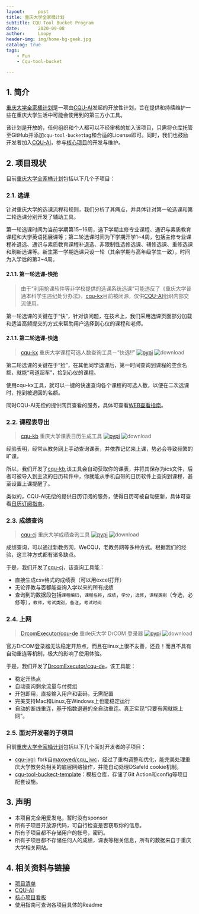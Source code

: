 ```yaml
---
layout:     post
title: 重庆大学全家桶计划
subtitle: CQU Tool Bucket Program 
date:       2020-09-08
author:     Loopy
header-img: img/home-bg-geek.jpg
catalog: true
tags:
    - Fun
    - Cqu-tool-bucket

---
```


## 1. 简介

[重庆大学全家桶计划](https://github.com/topics/cqu-tool-bucket)是一项由[CQU-AI](https://github.com/CQU-AI)发起的开放性计划，旨在提供和持续维护一些在重庆大学生活中可能会使用到的第三方小工具。

该计划是开放的，任何组织和个人都可以不经审核的加入该项目，只需将仓库托管至GitHub并添加`cqu-tool-bucket`tag和合适的License即可。同时，我们也鼓励开发者加入[CQU-AI](https://github.com/CQU-AI)，参与[核心项目](https://github.com/orgs/CQU-AI/projects/1)的开发与维护。

## 2. 项目现状

目前[重庆大学全家桶计划](https://github.com/topics/cqu-tool-bucket)包括以下几个子项目：

### 2.1. 选课

针对重庆大学的选课流程和规则，我们分析了其痛点，并具体针对第一轮选课和第二轮选课分别开发了辅助工具。

第一轮选课时间为当前学期第15~16周，选下学期主修专业课程、通识与素质教育课程和大学英语拓展课等；第二轮选课时间为下学期开学1~4周，包括主修专业课程补退选、通识与素质教育课程补退选、非限制性选修选课、辅修选课、重修选课和刷新选课等。新生第一学期选课只设一轮（其余学期与高年级学生一致），时间为入学后的第3~4周。

#### 2.1.1. 第一轮选课-快抢

> 由于“利用抢课软件等非学校提供的选课系统选课”可能违反了《重庆大学普通本科学生违纪处分办法》，[cqu-kx](https://github.com/CQU-AI/cqu-kx)目前被闭源，仅供[CQU-AI](https://github.com/CQU-AI)组织内部交流使用。

第一轮选课的关键在于“快”，针对该问题，在技术上，我们采用选课页面部分加载和适当高频提交的方式来帮助用户选择到心仪的课程和老师。

#### 2.1.1. 第二轮选课-快选

> [cqu-kx](https://github.com/CQU-AI/cqu-kx) 重庆大学课程可选人数查询工具－“快选!!”
> [![pypi](https://img.shields.io/pypi/v/cqu-kx)](https://pypi.org/project/cqu-kx/)
>![download](https://pepy.tech/badge/cqu-kx)

第二轮选课的关键在于“捡”，在其他同学退课后，第一时间查询到课程的空余名额，就能“弯道超车”，捡到心仪的课程。

使用cqu-kx工具，就可以一键的快速查询各个课程的可选人数，以便在二次选课时，抢到被退回的名额。

同时CQU-AI无偿的提供网页查看的服务，具体可查看[WEB查看指南](https://github.com/CQU-AI/cqu-kx#21-%E7%BD%91%E9%A1%B5%E6%9F%A5%E7%9C%8B)。

### 2.2. 课程表导出

> [cqu-kb](https://github.com/CQU-AI/cqu-kb) 重庆大学课表日历生成工具
> [![pypi](https://img.shields.io/pypi/v/cqu-kb)](https://pypi.org/project/cqu-kb/)
> ![download](https://pepy.tech/badge/cqu-kb)

经验表明，经常从教务网上手动查询课表，并依靠记忆来上课，势必会导致频繁的旷课。

所以，我们开发了[cqu-kb](https://github.com/CQU-AI/cqu-kb),该工具会自动获取你的课表，并将其保存为ics文件，后者可被导入到主流的日历软件中，你就能从手机自带的日历软件上查询到课程，甚至设置上课提醒了。

类似的，CQU-AI无偿的提供日历订阅的服务，使得日历可被自动更新，具体可查看[日历订阅指南](https://github.com/CQU-AI/cqu-kb#11-%E8%AE%A2%E9%98%85%E4%BD%BF%E7%94%A8)。

### 2.3. 成绩查询

> [cqu-cj](https://github.com/CQU-AI/cqu-cj) 重庆大学成绩查询工具
> [![pypi](https://img.shields.io/pypi/v/cqu-cj)](https://pypi.org/project/cqu-cj/)
>![download](https://pepy.tech/badge/cqu-cj)

成绩查询，可以通过新教务网，WeCQU，老教务网等多种方式。根据我们的经验，这三种方式都有诸多缺点。

于是，我们开发了[cqu-cj](https://github.com/CQU-AI/cqu-cj)，该查询工具能：
 - 直接生成csv格式的成绩表（可以用excel打开）
 - 无论评教与否都能查询入学以来的所有成绩
 - 查询到的数据段包括`课程编码`，`课程名称`，`成绩`，`学分`，`选修`，`课程类别`（专选，必修等），`教师`，`考试类别`，`备注`，`考试时间`

### 2.4. 上网

> [DrcomExecutor/cqu-de](https://github.com/CQU-AI/DrcomExecutor) 重de庆大学 DrCOM 登录器
> [![pypi](https://img.shields.io/pypi/v/cqu-de)](https://pypi.org/project/cqu-de/)
>![download](https://pepy.tech/badge/cqu-de)

官方DrCOM登录器无法稳定开热点，而且在linux上很不友善，还丑！而且不具有自动重连等机制，极大的影响了使用体验。

于是，我们开发了[DrcomExecutor/cqu-de](https://github.com/CQU-AI/DrcomExecutor)，该工具能：
 - 稳定开热点
 - 自动查询剩余流量与付费组
 - 开包即用，直接输入用户和密码，无需配置
 - 完美支持Mac和Linux,在Windows上也能稳定运行
 - 自动的断线重连，基于指数退避的全自动重连。真正实现“只要有网就能上网”。

### 2.5. 面对开发者的子项目

目前[重庆大学全家桶计划](https://github.com/topics/cqu-tool-bucket)包括以下几个面对开发者的子项目：
- [cqu-jxgl](https://github.com/CQU-AI/cqu-jxgl): fork自[maxoyed/cqu_jwc](https://github.com/maxoyed/cqu_jwc/tree/bd09b6a433f1a50794982548c23fa014710a0a39)，经过了重构调整和优化，能完美处理重庆大学教务处相关的底层网络操作，并能自动处理DSafeId cookie机制。
- [cqu-tool-buckect-template](https://github.com/CQU-AI/cqu-tool-buckect-template)：模板仓库，存储了Git Action和config等项目配套设施。

## 3. 声明

 - 本项目完全用爱发电，暂时没有sponsor
 - 所有子项目开放源代码，可自行检查是否窃取你的信息。
 - 所有子项目都不存储用户的帐号，密码。
 - 所有子项目都不存储任何人的成绩，课表等相关信息，所有的数据来自于重庆大学相关网站。

## 4. 相关资料与链接

 - [项目清单](https://github.com/topics/cqu-tool-bucket)
 - [CQU-AI](https://github.com/orgs/CQU-AI)
 - [核心项目看板](https://github.com/orgs/CQU-AI/projects/1)
 - 使用指南可查询各项目具体的Readme

